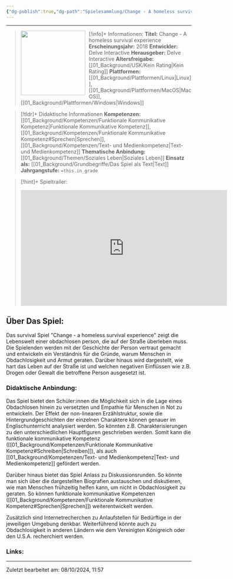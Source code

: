 ```yaml
---
{"dg-publish":true,"dg-path":"Spielesammlung/Change - A homeless survival experience.md","permalink":"/spielesammlung/change-a-homeless-survival-experience/","noteIcon":"1"}
---
```


---
>[!info]+ Informationen:
><img src="https://products.eneba.games/resized-products/se9fKCNElwaSLnT1sj2EVw3TtqhG32YPj0XlMQyUsHA_70x92_3x-0.jpeg" style="float:left;height:175px;padding-right:10px">**Titel:** Change - A homeless survival experience
>**Erscheinungsjahr:** 2018
>**Entwickler:** Delve Interactive
>**Herausgeber:** Delve Interactive
>**Altersfreigabe:** [[01_Background/USK/Kein Rating\|Kein Rating]]
>**Plattformen:** [[01_Background/Plattformen/Linux\|Linux]],[[01_Background/Plattformen/MacOS\|MacOS]],[[01_Background/Plattformen/Windows\|Windows]]

>[!tldr]+ Didaktische Informationen
>**Kompetenzen:** [[01_Background/Kompetenzen/Funktionale Kommunikative Kompetenz\|Funktionale Kommunikative Kompetenz]],[[01_Background/Kompetenzen/Funktionale Kommunikative Kompetenz#Sprechen\|Sprechen]],[[01_Background/Kompetenzen/Text- und Medienkompetenz\|Text- und Medienkompetenz]]
>**Thematische Anbindung:** [[01_Background/Themen/Soziales Leben\|Soziales Leben]]
>**Einsatz als:** [[01_Background/Grundbegriffe/Das Spiel als Text\|Text]]
>**Jahrgangstufe:** `=this.in_grade`

>[!hint]+ Spieltrailer:
><iframe width="560" height="315" src="https://www.youtube.com/embed/z4MoTlO3wNU?si=apYtQm1Xv5ndvfel" title="YouTube video player" frameborder="0" allow="accelerometer; autoplay; clipboard-write; encrypted-media; gyroscope; picture-in-picture; web-share" referrerpolicy="strict-origin-when-cross-origin" allowfullscreen></iframe>


## Über Das Spiel:
Das survival Spiel "Change - a homeless survival experience" zeigt die Lebenswelt einer obdachlosen person, die auf der Straße überleben muss. Die Spielenden werden mit der Geschichte der Person vertraut gemacht und entwickeln ein Verständnis für die Gründe, warum Menschen in Obdachlosigkeit und Armut geraten. Darüber hinaus wird dargestellt, wie hart das Leben auf der Straße ist und welchen negativen Einflüssen wie z.B. Drogen oder Gewalt die betroffene Person ausgesetzt ist. 
### Didaktische Anbindung:

Das Spiel bietet den Schüler:innen die Möglichkeit sich in die Lage eines Obdachlosen hinein zu versetzten und Empathie für Menschen in Not zu entwickeln. Der Effekt der non-linearen Erzählstruktur, sowie die Hintergrundgeschichten der einzelnen Charaktere können genauer im Englischunterricht analysiert werden. So könnten z.B. Charakterisierungen zu den unterschiedlichen Hauptfiguren geschrieben werden. Somit kann die funktionale kommunikative Kompetenz ([[01_Background/Kompetenzen/Funktionale Kommunikative Kompetenz#Schreiben\|Schreiben]]), als auch [[01_Background/Kompetenzen/Text- und Medienkompetenz\|Text- und Medienkompetenz]] gefördert werden.

Darüber hinaus bietet das Spiel Anlass zu Diskussionsrunden. So könnte man sich über die dargestellten Biografien austauschen und diskutieren, wie man Menschen frühzeitig helfen kann, um nicht in Obdachlosigkeit zu geraten. So können funktionale kommunikative Kompetenzen ([[01_Background/Kompetenzen/Funktionale Kommunikative Kompetenz#Sprechen\|Sprechen]]) weiterentwickelt werden.

Zusätzlich sind Internetrecherchen zu Anlaufstellen für Bedürftige in der jeweiligen Umgebung denkbar. Weiterführend könnte auch zu Obdachlosigkeit in anderen Ländern wie dem Vereinigten Königreich oder den U.S.A. recherchiert werden.
### Links:

---
Zuletzt bearbeitet am: 08/10/2024, 11:57